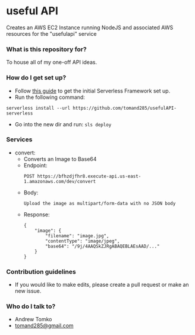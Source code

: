 # useful API #

Creates an AWS EC2 Instance running NodeJS and associated AWS resources for the "usefulapi" service

### What is this repository for? ###

To house all of my one-off API ideas.

### How do I get set up? ###

* Follow [this guide](https://serverless.com/framework/docs/getting-started/) to get the initial Serverless Framework set up.
* Run the following command:
```
serverless install --url https://github.com/tomand285/usefulAPI-serverless
```
* Go into the new dir and run:
``
sls deploy
``

### Services ###
* convert:
    * Converts an Image to Base64
    * Endpoint:
        ```
        POST https://bfhzdjfhr8.execute-api.us-east-1.amazonaws.com/dev/convert
        ```
    * Body:
        ```
        Upload the image as multipart/form-data with no JSON body
        ```
    * Response:
        ```
        {
            "image": {
                "filename": "image.jpg",
                "contentType": "image/jpeg",
                "base64": "/9j/4AAQSkZJRgABAQEBLAEsAAD/..."
            }
        }
        ```

### Contribution guidelines ###

* If you would like to make edits, please create a pull request or make an new issue.

### Who do I talk to? ###

* Andrew Tomko
* tomand285@gmail.com
